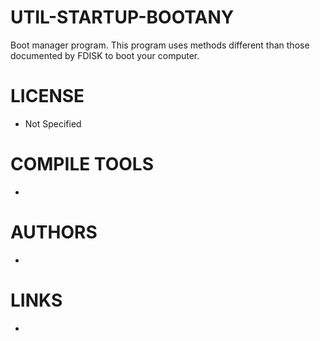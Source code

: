 UTIL-STARTUP-BOOTANY
====================

Boot manager program. This program uses methods different than those documented by FDISK to boot your computer.

LICENSE
===============
* Not Specified

COMPILE TOOLS
===============
* 

AUTHORS
===============
* 

LINKS
===============
* 
